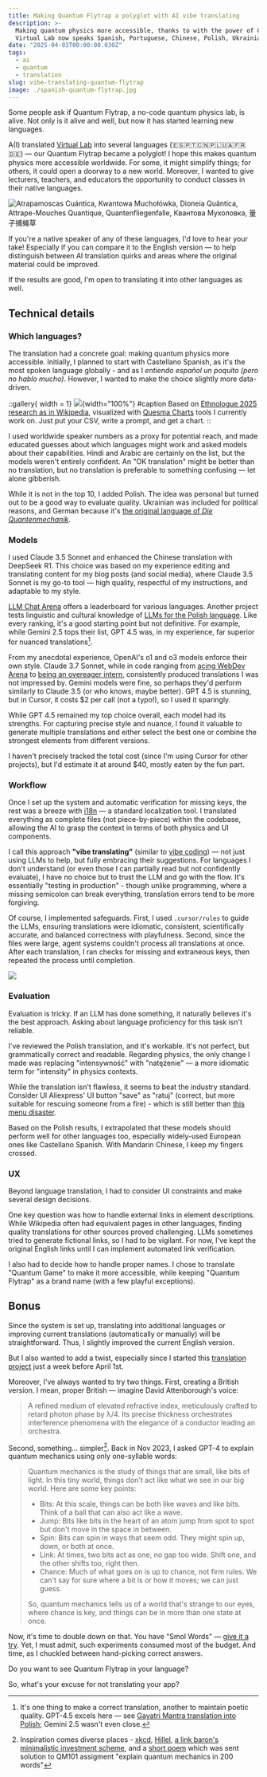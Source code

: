 ```yaml
---
title: Making Quantum Flytrap a polyglot with AI vibe translating
description: >-
  Making quantum physics more accessible, thanks to with the power of Claude, DeepSeek, Cursor, and i18n.
  Virtual Lab now speaks Spanish, Portuguese, Chinese, Polish, Ukrainian, French, and German.
date: "2025-04-03T00:00:00.030Z"
tags:
  - ai
  - quantum
  - translation
slug: vibe-translating-quantum-flytrap
image: ./spanish-quantum-flytrap.jpg
---
```


Some people ask if Quantum Flytrap, a no-code quantum physics lab, is alive. Not only is it alive and well, but now it has started learning new languages.

A(I) translated [Virtual Lab](https://lab.quantumflytrap.com/) into several languages (🇪🇸🇵🇹🇨🇳🇵🇱🇺🇦🇫🇷🇩🇪) — our Quantum Flytrap became a polyglot! I hope this makes quantum physics more accessible worldwide. For some, it might simplify things; for others, it could open a doorway to a new world. Moreover, I wanted to give lecturers, teachers, and educators the opportunity to conduct classes in their native languages.

![Atrapamoscas Cuántica, Kwantowa Muchołówka, Dioneia Quântica, Attrape-Mouches Quantique, Quantenfliegenfalle, Квантова Мухоловка, 量子捕蝇草](./spanish-quantum-flytrap.jpg)

If you're a native speaker of any of these languages, I'd love to hear your take! Especially if you can compare it to the English version — to help distinguish between AI translation quirks and areas where the original material could be improved.

If the results are good, I'm open to translating it into other languages as well.

## Technical details

### Which languages?

The translation had a concrete goal: making quantum physics more accessible. Initially, I planned to start with Castellano Spanish, as it's the most spoken language globally - and as I _entiendo español un poquito (pero no hablo mucho)_. However, I wanted to make the choice slightly more data-driven.

::gallery{ width = 1}
![](./quesma-charts-top-10-languages-ethnologue-2025.png){width="100%"}
#caption
Based on [Ethnologue 2025 research as in Wikipedia](https://en.wikipedia.org/wiki/List_of_languages_by_total_number_of_speakers), visualized with [Quesma Charts](https://charts.quesma.com/) tools I currently work on. Just put your CSV, write a prompt, and get a chart.
::

I used worldwide speaker numbers as a proxy for potential reach, and made educated guesses about which languages might work and asked models about their capabilities. Hindi and Arabic are certainly on the list, but the models weren't entirely confident. An "OK translation" might be better than no translation, but no translation is preferable to something confusing — let alone gibberish.

While it is not in the top 10, I added Polish. The idea was personal but turned out to be a good way to evaluate quality. Ukrainian was included for political reasons, and German because it's [the original language of _Die Quantenmechanik_](https://en.wikipedia.org/wiki/History_of_quantum_mechanics).

### Models

I used Claude 3.5 Sonnet and enhanced the Chinese translation with DeepSeek R1. This choice was based on my experience editing and translating content for my blog posts (and social media), where Claude 3.5 Sonnet is my go-to tool — high quality, respectful of my instructions, and adaptable to my style.

[LLM Chat Arena](https://lmarena.ai/?leaderboard) offers a leaderboard for various languages. Another project tests linguistic and cultural knowledge of [LLMs for the Polish language](https://huggingface.co/spaces/sdadas/plcc). Like every ranking, it's a good starting point but not definitive. For example, while Gemini 2.5 tops their list, GPT 4.5 was, in my experience, far superior for nuanced translations[^gajatri].

From my anecdotal experience, OpenAI's o1 and o3 models enforce their own style. Claude 3.7 Sonnet, while in code ranging from [acing WebDev Arena](https://web.lmarena.ai/leaderboard) to [being an overeager intern](https://forum.cursor.com/t/max-mode-for-claude-3-7-out-now/65698), consistently produced translations I was not impressed by. Gemini models were fine, so perhaps they'd perform similarly to Claude 3.5 (or who knows, maybe better). GPT 4.5 is stunning, but in Cursor, it costs $2 per call (not a typo!), so I used it sparingly.

While GPT 4.5 remained my top choice overall, each model had its strengths. For capturing precise style and nuance, I found it valuable to generate multiple translations and either select the best one or combine the strongest elements from different versions.

I haven't precisely tracked the total cost (since I'm using Cursor for other projects), but I'd estimate it at around \$40, mostly eaten by the fun part.

### Workflow

Once I set up the system and automatic verification for missing keys, the rest was a breeze with [i18n](https://www.i18next.com/) — a standard localization tool. I translated everything as complete files (not piece-by-piece) within the codebase, allowing the AI to grasp the context in terms of both physics and UI components.

I call this approach **"vibe translating"** (similar to [vibe coding](https://en.wikipedia.org/wiki/Vibe_coding)) — not just using LLMs to help, but fully embracing their suggestions. For languages I don't understand (or even those I can partially read but not confidently evaluate), I have no choice but to trust the LLM and go with the flow. It's essentially "testing in production" - though unlike programming, where a missing semicolon can break everything, translation errors tend to be more forgiving.

Of course, I implemented safeguards. First, I used `.cursor/rules` to guide the LLMs, ensuring translations were idiomatic, consistent, scientifically accurate, and balanced correctness with playfulness.
Second, since the files were large, agent systems couldn't process all translations at once. After each translation, I ran checks for missing and extraneous keys, then repeated the process until completion.

![](./cursor-translation-workflow.jpg)

### Evaluation

Evaluation is tricky. If an LLM has done something, it naturally believes it's the best approach. Asking about language proficiency for this task isn't reliable.

I've reviewed the Polish translation, and it's workable. It's not perfect, but grammatically correct and readable. Regarding physics, the only change I made was replacing "intensywność" with "natężenie" — a more idiomatic term for "intensity" in physics contexts.

While the translation isn't flawless, it seems to beat the industry standard. Consider UI Aliexpress' UI button "save" as "ratuj" (correct, but more suitable for rescuing someone from a fire) - which is still better than [this menu disaster](https://toppandigital.com/translation-blog/polish-restaurant-offers-cervical-cancer-on-menu-due-to-translation-error/).

Based on the Polish results, I extrapolated that these models should perform well for other languages too, especially widely-used European ones like Castellano Spanish. With Mandarin Chinese, I keep my fingers crossed.

### UX

Beyond language translation, I had to consider UI constraints and make several design decisions.

One key question was how to handle external links in element descriptions. While Wikipedia often had equivalent pages in other languages, finding quality translations for other sources proved challenging. LLMs sometimes tried to generate fictional links, so I had to be vigilant. For now, I've kept the original English links until I can implement automated link verification.

I also had to decide how to handle proper names. I chose to translate "Quantum Game" to make it more accessible, while keeping "Quantum Flytrap" as a brand name (with a few playful exceptions).

## Bonus

Since the system is set up, translating into additional languages or improving current translations (automatically or manually) will be straightforward. Thus, I slightly improved the current English version.

But I also wanted to add a twist, especially since I started this [translation project](https://mathstodon.xyz/@pmigdal/114211836807094413) just a week before April 1st.

Moreover, I've always wanted to try two things. First, creating a British version. I mean, proper British — imagine David Attenborough's voice:

> A refined medium of elevated refractive index, meticulously crafted to retard photon phase by λ/4. Its precise thickness orchestrates interference phenomena with the elegance of a conductor leading an orchestra.

Second, something... simpler[^simpler]. Back in Nov 2023, I asked GPT-4 to explain quantum mechanics using only one-syllable words:

> Quantum mechanics is the study of things that are small, like bits of light. In this tiny world, things don't act like what we see in our big world. Here are some key points:
>
> - Bits: At this scale, things can be both like waves and like bits. Think of a ball that can also act like a wave.
> - Jump: Bits like bits in the heart of an atom jump from spot to spot but don't move in the space in between.
> - Spin: Bits can spin in ways that seem odd. They might spin up, down, or both at once.
> - Link: At times, two bits act as one, no gap too wide. Shift one, and the other shifts too, right then.
> - Chance: Much of what goes on is up to chance, not firm rules. We can't say for sure where a bit is or how it moves; we can just guess.
>
> So, quantum mechanics tells us of a world that's strange to our eyes, where chance is key, and things can be in more than one state at once.

Now, it's time to double down on that. You have "Smol Words" — [give it a try](https://lab.quantumflytrap.com/lab). Yet, I must admit, such experiments consumed most of the budget. And time, as I chuckled between hand-picking correct answers.

Do you want to see Quantum Flytrap in your language?

So, what's your excuse for not translating your app?

[^gajatri]: It's one thing to make a correct translation, another to maintain poetic quality. GPT-4.5 excels here — see [Gayatri Mantra translation into Polish](https://p.migdal.pl/2025/03/gajatri-wychwalamy); Gemini 2.5 wasn't even close.
[^simpler]: Inspiration comes diverse places - [xkcd](https://xkcd.com/), [Hillel](https://en.wikipedia.org/wiki/Hillel_the_Elder), [a link baron's minimalistic investment scheme](https://static.pinboard.in/prosperity_cloud.htm), and a [short poem](https://www.fuw.edu.pl/~dobaczew/kwanty/wiersz.html) which was sent solution to QM101 assigment "explain quantum mechanics in 200 words"
